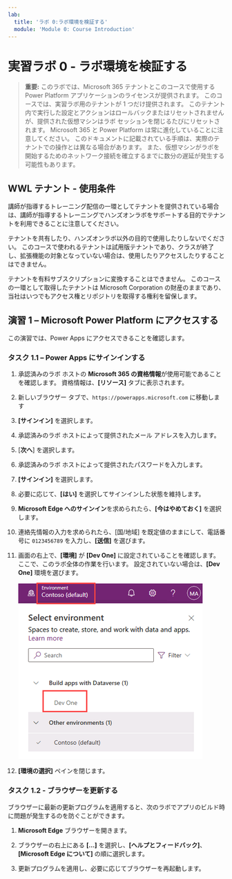 ```yaml
---
lab:
  title: 'ラボ 0:ラボ環境を検証する'
  module: 'Module 0: Course Introduction'
---
```


# 実習ラボ 0 - ラボ環境を検証する

> **重要:** このラボでは、Microsoft 365 テナントとこのコースで使用する Power Platform アプリケーションのライセンスが提供されます。 このコースでは、実習ラボ用のテナントが 1 つだけ提供されます。 このテナント内で実行した設定とアクションはロールバックまたはリセットされませんが、提供された仮想マシンはラボ セッションを閉じるたびにリセットされます。 Microsoft 365 と Power Platform は常に進化していることに注意してください。 このドキュメントに記載されている手順は、実際のテナントでの操作とは異なる場合があります。 また、仮想マシンがラボを開始するためのネットワーク接続を確立するまでに数分の遅延が発生する可能性もあります。

## WWL テナント - 使用条件

講師が指導するトレーニング配信の一環としてテナントを提供されている場合は、講師が指導するトレーニングでハンズオンラボをサポートする目的でテナントを利用できることに注意してください。

テナントを共有したり、ハンズオンラボ以外の目的で使用したりしないでください。 このコースで使われるテナントは試用版テナントであり、クラスが終了し、拡張機能の対象となっていない場合は、使用したりアクセスしたりすることはできません。

テナントを有料サブスクリプションに変換することはできません。 このコースの一環として取得したテナントは Microsoft Corporation の財産のままであり、当社はいつでもアクセス権とリポジトリを取得する権利を留保します。

## 演習 1 – Microsoft Power Platform にアクセスする

この演習では、Power Apps にアクセスできることを確認します。

### タスク 1.1 – Power Apps にサインインする

1. 承認済みのラボ ホストの **Microsoft 365 の資格情報**が使用可能であることを確認します。 資格情報は、**[リソース]** タブに表示されます。

1. 新しいブラウザー タブで、`https://powerapps.microsoft.com` に移動します

1. **[サインイン]** を選択します。

1. 承認済みのラボ ホストによって提供されたメール アドレスを入力します。

1. [**次へ**] を選択します。

1. 承認済みのラボ ホストによって提供されたパスワードを入力します。

1. **[サインイン]** を選択します。

1. 必要に応じて、**[はい]** を選択してサインインした状態を維持します。

1. **Microsoft Edge へのサインイン**を求められたら、**[今はやめておく]** を選択します。

1. 連絡先情報の入力を求められたら、[国/地域] を既定値のままにして、電話番号に `0123456789` を入力し、**[送信]** を選びます。

1. 画面の右上で、**[環境]** が **[Dev One]** に設定されていることを確認します。 ここで、このラボ全体の作業を行います。 設定されていない場合は、**[Dev One]** 環境を選びます。

    ![環境セレクター。](../media/select-dev-one-environment.png)

1. **[環境の選択]** ペインを閉じます。

### タスク 1.2 - ブラウザーを更新する

ブラウザーに最新の更新プログラムを適用すると、次のラボでアプリのビルド時に問題が発生するのを防ぐことができます。

1. **Microsoft Edge** ブラウザーを開きます。

1. ブラウザーの右上にある **[...]** を選択し、**[ヘルプとフィードバック]**、**[Microsoft Edge について]** の順に選択します。

1. 更新プログラムを適用し、必要に応じてブラウザーを再起動します。

